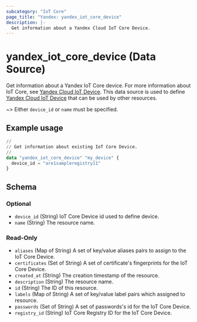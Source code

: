 ```yaml
---
subcategory: "IoT Core"
page_title: "Yandex: yandex_iot_core_device"
description: |-
  Get information about a Yandex Cloud IoT Core Device.
---
```


# yandex_iot_core_device (Data Source)

Get information about a Yandex IoT Core device. For more information about IoT Core, see [Yandex Cloud IoT Device](https://yandex.cloud/docs/iot-core/quickstart).
This data source is used to define [Yandex Cloud IoT Device](https://yandex.cloud/docs/iot-core/quickstart) that can be used by other resources.

~> Either `device_id` or `name` must be specified.

## Example usage

```terraform
//
// Get information about existing IoT Core Device.
//
data "yandex_iot_core_device" "my_device" {
  device_id = "are1sampleregistry11"
}
```

<!-- schema generated by tfplugindocs -->
## Schema

### Optional

- `device_id` (String) IoT Core Device id used to define device.
- `name` (String) The resource name.

### Read-Only

- `aliases` (Map of String) A set of key/value aliases pairs to assign to the IoT Core Device.
- `certificates` (Set of String) A set of certificate's fingerprints for the IoT Core Device.
- `created_at` (String) The creation timestamp of the resource.
- `description` (String) The resource name.
- `id` (String) The ID of this resource.
- `labels` (Map of String) A set of key/value label pairs which assigned to resource.
- `passwords` (Set of String) A set of passwords's id for the IoT Core Device.
- `registry_id` (String) IoT Core Registry ID for the IoT Core Device.
